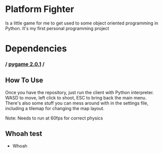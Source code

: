 # Platform Fighter
Is a little game for me to get used to some object oriented programming in Python. It's my first personal programming project

# Dependencies
### / [pygame 2.0.1](https://github.com/pygame/) /

## How To Use
Once you have the repository, just run the client with Python interpreter. WASD to move, left click to shoot, ESC to bring back the main menu. There's also some stuff you can mess around with in the settings file, including a tilemap for changing the map layout.

Note: Needs to run at 60fps for correct physics

## Whoah test
  - Whoah
